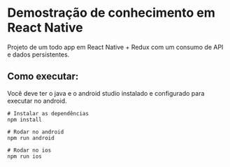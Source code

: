# Demostração de conhecimento em React Native
  Projeto de um todo app em React Native + Redux com um consumo de API e dados persistentes.
## Como executar:
  Você deve ter o java e o android studio instalado e configurado para executar no android.
  ```
# Instalar as dependências  
npm install

# Rodar no android
npm run android

# Rodar no ios
npm run ios
```

